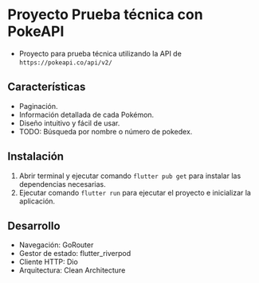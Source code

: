 # Proyecto Prueba técnica con PokeAPI

* Proyecto para prueba técnica utilizando la API de ``https://pokeapi.co/api/v2/``

## Características

* Paginación.
* Información detallada de cada Pokémon.
* Diseño intuitivo y fácil de usar.
* TODO: Búsqueda por nombre o número de pokedex.

## Instalación

1. Abrir terminal y ejecutar comando ``flutter pub get`` para instalar las dependencias necesarias.
2. Ejecutar comando ``flutter run`` para ejecutar el proyecto e inicializar la aplicación.

## Desarrollo 

* Navegación: GoRouter
* Gestor de estado: flutter_riverpod
* Cliente HTTP: Dio
* Arquitectura: Clean Architecture